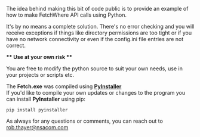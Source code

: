 The idea behind making this bit of code public is to provide an example of how to make FetchWhere API calls using Python.

It's by no means a complete solution. There's no error checking and you will receive exceptions if things like directory permissions are too tight
or if you have no network connectivity or even if the config.ini file entries are not correct.

__** Use at your own risk **__

You are free to modify the python source to suit your own needs, use in your projects or scripts etc.

The __Fetch.exe__ was compiled using [__PyInstaller__](https://pyinstaller.readthedocs.io/en/stable/index.html)  
If you'd like to compile your own updates or changes to the program you can install __PyInstaller__ using pip:

    pip install pyinstaller


As always for any questions or comments, you can reach out to [rob.thayer@nsacom.com](mailto:rob.thayer@nsacom.com)


